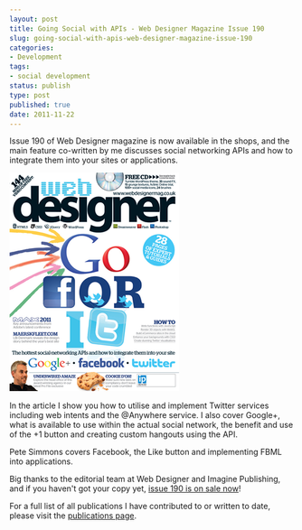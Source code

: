 ```yaml
---
layout: post
title: Going Social with APIs - Web Designer Magazine Issue 190
slug: going-social-with-apis-web-designer-magazine-issue-190
categories:
- Development
tags:
- social development
status: publish
type: post
published: true
date: 2011-11-22
---
```

<p>Issue 190 of Web Designer magazine is now available in the shops, and the main feature co-written by me discusses social networking APIs and how to integrate them into your sites or applications.</p>
<p><img title="Web Designer Issue 190" src="/assets/uploads/2011/11/WD190.png" alt="Web Designer Issue 190" /></p>
<p>In the article I show you how to utilise and implement Twitter services including web intents and the @Anywhere service. I also cover Google+, what is available to use within the actual social network, the benefit and use of the +1 button and creating custom hangouts using the API.</p>
<p>Pete Simmons covers Facebook, the Like button and implementing FBML into applications.</p>
<p>Big thanks to the editorial team at Web Designer and Imagine Publishing, and if you haven't got your copy yet, <a title="View the issue post on webdesignermag.co.uk" href="http://www.webdesignermag.co.uk/blog/web-designer-190/" target="_blank">issue 190 is on sale now</a>!</p>
<p>For a full list of all publications I have contributed to or written to date, please visit the <a title="Matt Gifford - Publications" href="http://www.mattgifford.co.uk/publication">publications page</a>.</p>
